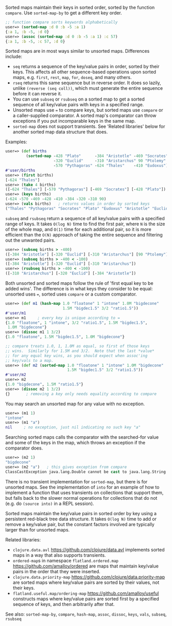 Sorted maps maintain their keys in sorted order, sorted by the
function `compare`.  Use `sorted-map-by` to get a different key order.

```clojure
;; function compare sorts keywords alphabetically
user=> (sorted-map :d 0 :b -5 :a 1)
{:a 1, :b -5, :d 0}
user=> (assoc (sorted-map :d 0 :b -5 :a 1) :c 57)
{:a 1, :b -5, :c 57, :d 0}
```

Sorted maps are in most ways similar to unsorted maps.  Differences
include:

* `seq` returns a sequence of the key/value pairs in order, sorted by
  their keys.  This affects all other sequence-based operations upon
  sorted maps, e.g. `first`, `rest`, `map`, `for`, `doseq`, and many
  others.
* `rseq` returns this same sequence but in reverse order.  It does so
  lazily, unlike `(reverse (seq coll))`, which must generate the
  entire sequence before it can reverse it.
* You can use `subseq` or `rsubseq` on a sorted map to get a sorted
  sequence of all key/value pairs with keys in a specified range.
* Unsorted maps use `=` to compare keys, but sorted maps use `compare`
  or a caller-supplied comparator.  A sorted map's comparator can
  throw exceptions if you put incomparable keys in the same map.
* `sorted-map` does not support transients.  See 'Related libraries'
  below for another sorted map data structure that does.

Examples:

```clojure
user=> (def births
         (sorted-map -428 "Plato"      -384 "Aristotle" -469 "Socrates"
                     -320 "Euclid"     -310 "Aristarchus" 90 "Ptolemy"
                     -570 "Pythagoras" -624 "Thales"    -410 "Eudoxus"))
#'user/births
user=> (first births)
[-624 "Thales"]
user=> (take 4 births)
([-624 "Thales"] [-570 "Pythagoras"] [-469 "Socrates"] [-428 "Plato"])
user=> (keys births)
(-624 -570 -469 -428 -410 -384 -320 -310 90)
user=> (vals births)   ; returns values in order by sorted keys
("Thales" "Pythagoras" "Socrates" "Plato" "Eudoxus" "Aristotle" "Euclid" "Aristarchus" "Ptolemy")
```

`subseq` and `rsubseq` return a sequence of all key/value pairs with a
specified range of keys.  It takes `O(log N)` time to find the first
pair, where `N` is the size of the whole map, and `O(1)` time for each
additional pair, so it is more efficient than the `O(N)` approach of
taking the entire sequence and filtering out the unwanted pairs.

```clojure
user=> (subseq births > -400)
([-384 "Aristotle"] [-320 "Euclid"] [-310 "Aristarchus"] [90 "Ptolemy"])
user=> (subseq births > -400 < -100)
([-384 "Aristotle"] [-320 "Euclid"] [-310 "Aristarchus"])
user=> (rsubseq births > -400 < -100)
([-310 "Aristarchus"] [-320 "Euclid"] [-384 "Aristotle"])
```

Both unsorted and sorted maps follow the rule of 'first equal key to
be added wins'.  The difference is in what keys they consider to be
equal: unsorted uses `=`, sorted uses `compare` or a custom
comparator.

```clojure
user=> (def m1 (hash-map 1.0 "floatone" 1 "intone" 1.0M "bigdecone"
                         1.5M "bigdec1.5" 3/2 "ratio1.5"))
#'user/m1
user=> m1     ; every key is unique according to =
{1.0 "floatone", 1 "intone", 3/2 "ratio1.5", 1.5M "bigdec1.5",
 1.0M "bigdecone"}
user=> (dissoc m1 1 3/2)
{1.0 "floatone", 1.5M "bigdec1.5", 1.0M "bigdecone"}

;; compare treats 1.0, 1, 1.0M as equal, so first of those keys
;; wins.  Similarly for 1.5M and 3/2.  Note that the last *value*
;; for any equal key wins, as you should expect when assoc'ing
;; key/vals to a map.
user=> (def m2 (sorted-map 1.0 "floatone" 1 "intone" 1.0M "bigdecone"
                           1.5M "bigdec1.5" 3/2 "ratio1.5"))
#'user/m2
user=> m2
{1.0 "bigdecone", 1.5M "ratio1.5"}
user=> (dissoc m2 1 3/2)
{}       ; removing a key only needs equality according to compare
```

You may search an unsorted map for any value with no exception.

```clojure
user=> (m1 1)
"intone"
user=> (m1 "a")
nil     ; no exception, just nil indicating no such key "a"
```

Searching sorted maps calls the comparator with the searched-for value
and some of the keys in the map, which throws an exception if the
comparator does.

```clojure
user=> (m2 1)
"bigdecone"
user=> (m2 "a")   ; this gives exception from compare
ClassCastException java.lang.Double cannot be cast to java.lang.String  java.lang.String.compareTo (String.java:108)
```

There is no transient implementation for `sorted-map`, but there is
for unsorted maps.  See the implementation of `into` for an example of
how to implement a function that uses transients on collections that
support them, but falls back to the slower normal operations for
collections that do not (e.g. do `(source into)` in a REPL session).

Sorted maps maintain the key/value pairs in sorted order by key using
a persistent red-black tree data structure.  It takes `O(log N)` time
to add or remove a key/value pair, but the constant factors involved
are typically larger than for unsorted maps.

Related libraries:

* `clojure.data.avl` https://github.com/clojure/data.avl implements
  sorted maps in a way that also supports transients.
* `ordered-map`s in namespace `flatland.ordered.map`
  https://github.com/amalloy/ordered are maps that maintain key/value
  pairs in the order that they were inserted.
* `clojure.data.priority-map`
  https://github.com/clojure/data.priority-map are sorted maps where
  key/value pairs are sorted by their values, not their keys.
* `flatland.useful.map/ordering-map` https://github.com/amalloy/useful
  constructs maps where key/value pairs are sorted first by a
  specified sequence of keys, and then arbitrarily after that.

See also: `sorted-map-by`, `compare`, `hash-map`, `assoc`, `dissoc`,
          `keys`, `vals`, `subseq`, `rsubseq`
